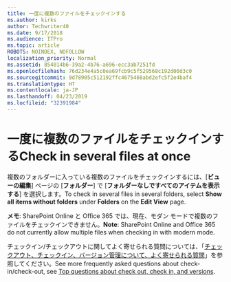 ```yaml
---
title: 一度に複数のファイルをチェックインする
ms.author: kirks
author: Techwriter40
ms.date: 9/17/2018
ms.audience: ITPro
ms.topic: article
ROBOTS: NOINDEX, NOFOLLOW
localization_priority: Normal
ms.assetid: 854014b6-39a2-4b76-a696-ecc3ab7251fd
ms.openlocfilehash: 76d234e4a5c0ea69fcb9c5f529568c192d00d3c0
ms.sourcegitcommit: 9d78905c512192ffc4675468abd2efc5f2e4baf4
ms.translationtype: HT
ms.contentlocale: ja-JP
ms.lasthandoff: 04/23/2019
ms.locfileid: "32391984"
---
```

# <a name="check-in-several-files-at-once"></a><span data-ttu-id="f78e2-102">一度に複数のファイルをチェックインする</span><span class="sxs-lookup"><span data-stu-id="f78e2-102">Check in several files at once</span></span>

<span data-ttu-id="f78e2-103">複数のフォルダーに入っている複数のファイルをチェックインするには、[**ビューの編集**] ページの [**フォルダー**] で [**フォルダーなしですべてのアイテムを表示する**] を選択します。</span><span class="sxs-lookup"><span data-stu-id="f78e2-103">To check in several files in several folders, select **Show all items without folders** under **Folders** on the **Edit View** page.</span></span> 
  
 <span data-ttu-id="f78e2-104">**メモ**: SharePoint Online と Office 365 では、現在、モダン モードで複数のファイルをチェックインできません。</span><span class="sxs-lookup"><span data-stu-id="f78e2-104">**Note**: SharePoint Online and Office 365 do not currently allow multiple files when checking in with modern mode.</span></span> 
  
<span data-ttu-id="f78e2-105">チェックイン/チェックアウトに関してよく寄せられる質問については、「[チェックアウト、チェックイン、バージョン管理について、よく寄せられる質問](https://go.microsoft.com/fwlink/?linkid=2018786)」を参照してください。</span><span class="sxs-lookup"><span data-stu-id="f78e2-105">See more frequently asked questions about check-in/check-out, see [Top questions about check out, check in, and versions](https://go.microsoft.com/fwlink/?linkid=2018786).</span></span>
  

